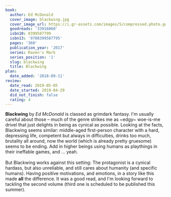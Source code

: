 ```yaml
---
book:
  author: Ed McDonald
  cover_image: blackwing.jpg
  cover_image_url: https://i.gr-assets.com/images/S/compressed.photo.goodreads.com/books/1486071174l/33916060._SX98_.jpg
  goodreads: '33916060'
  isbn10: 0399587799
  isbn13: '9780399587795'
  pages: '360'
  publication_year: '2017'
  series: Raven's Mark
  series_position: '1'
  slug: blackwing
  title: Blackwing
plan:
  date_added: '2018-09-11'
review:
  date_read: 2019-05-05
  date_started: 2019-04-29
  did_not_finish: false
  rating: 4
---
```


**Blackwing** by *Ed McDonald* is classed as grimdark fantasy. I'm usually careful about those – much of the genre strikes me as ~edgy~ woe-is-me drivel that just delights in being as cynical as possible. Looking at the facts, Blackwing seems similar: middle-aged first-person character with a hard, depressing life, competent but always in difficulties, drinks too much, brutality all around, now the world (which is already pretty gruesome) seems to be ending. Add in higher beings using humans as playthings in their ineffable games, and … yeah.<br /><br />But Blackwing works against this setting: The protagonist is a cynical hardass, but also unreliable, and still cares about humanity (and specific humans). Having positive motivations, and emotions, in a story like this made **all** the difference. It was a good read, and I'm looking forward to tackling the second volume (third one is scheduled to be published this summer).
